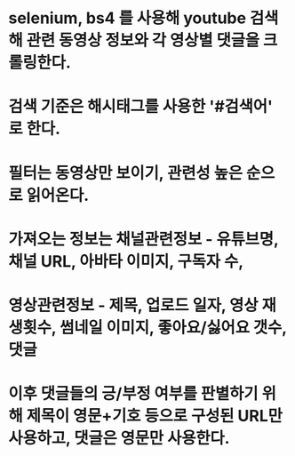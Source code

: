 # selenium, bs4 를 사용해 youtube 검색해 관련 동영상 정보와 각 영상별 댓글을 크롤링한다.
# 검색 기준은 해시태그를 사용한 '#검색어' 로 한다.
# 필터는 동영상만 보이기, 관련성 높은 순으로 읽어온다.
# 가져오는 정보는 채널관련정보 - 유튜브명, 채널 URL, 아바타 이미지, 구독자 수, 
# 영상관련정보 - 제목, 업로드 일자, 영상 재생횟수, 썸네일 이미지, 좋아요/싫어요 갯수, 댓글
# 이후 댓글들의 긍/부정 여부를 판별하기 위해 제목이 영문+기호 등으로 구성된 URL만 사용하고, 댓글은 영문만 사용한다.
